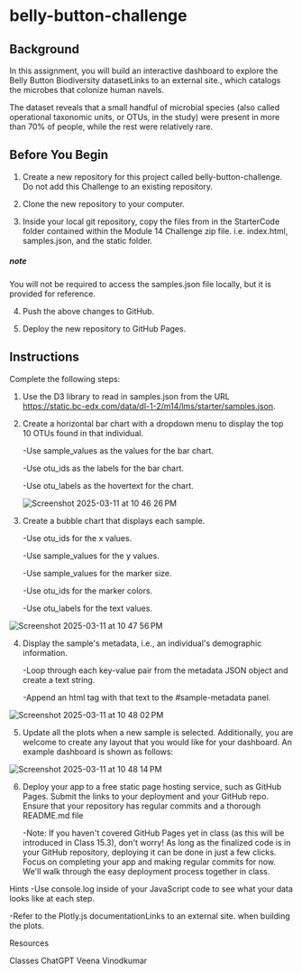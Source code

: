 # belly-button-challenge

## Background
In this assignment, you will build an interactive dashboard to explore the Belly Button Biodiversity datasetLinks to an external site., which catalogs the microbes that colonize human navels.

The dataset reveals that a small handful of microbial species (also called operational taxonomic units, or OTUs, in the study) were present in more than 70% of people, while the rest were relatively rare.

## Before You Begin
1. Create a new repository for this project called belly-button-challenge. Do not add this Challenge to an existing repository.

2. Clone the new repository to your computer.

3. Inside your local git repository, copy the files from in the StarterCode folder contained within the Module 14 Challenge zip file. i.e. index.html, samples.json, and the static folder.

##### note
You will not be required to access the samples.json file locally, but it is provided for reference.

4. Push the above changes to GitHub.

5. Deploy the new repository to GitHub Pages.


## Instructions
Complete the following steps:

1. Use the D3 library to read in samples.json from the URL https://static.bc-edx.com/data/dl-1-2/m14/lms/starter/samples.json.

2. Create a horizontal bar chart with a dropdown menu to display the top 10 OTUs found in that individual.

      -Use sample_values as the values for the bar chart.

      -Use otu_ids as the labels for the bar chart.

      -Use otu_labels as the hovertext for the chart.

   ![Screenshot 2025-03-11 at 10 46 26 PM](https://github.com/user-attachments/assets/3f97cad6-a801-42b0-9e72-ba3e586493c8)

3. Create a bubble chart that displays each sample.

      -Use otu_ids for the x values.

      -Use sample_values for the y values.

      -Use sample_values for the marker size.

      -Use otu_ids for the marker colors.

      -Use otu_labels for the text values.

![Screenshot 2025-03-11 at 10 47 56 PM](https://github.com/user-attachments/assets/450869f8-c73a-4a23-8df3-8d1a041d050f)

4. Display the sample's metadata, i.e., an individual's demographic information.

      -Loop through each key-value pair from the metadata JSON object and create a text string.

      -Append an html tag with that text to the #sample-metadata panel.

![Screenshot 2025-03-11 at 10 48 02 PM](https://github.com/user-attachments/assets/8f65e57c-39ff-4a7a-a173-8a9e0fb47d5a)

5. Update all the plots when a new sample is selected. Additionally, you are welcome to create any layout that you would like for your dashboard. An example dashboard is shown as follows:

![Screenshot 2025-03-11 at 10 48 14 PM](https://github.com/user-attachments/assets/d561a0d0-fd5c-445d-b9fd-eaa3b23dd710)

6. Deploy your app to a free static page hosting service, such as GitHub Pages. Submit the links to your deployment and your GitHub repo. Ensure that your repository has regular commits and a thorough README.md file

      -Note: If you haven't covered GitHub Pages yet in class (as this will be introduced in Class 15.3), don't worry! As long as the finalized code is in your         GitHub repository, deploying it can be done in just a few clicks. Focus on completing your app and making regular commits for now. We'll walk through the        easy deployment process together in class.
   
Hints
-Use console.log inside of your JavaScript code to see what your data looks like at each step.

-Refer to the Plotly.js documentationLinks to an external site. when building the plots.


Resources

Classes
ChatGPT
Veena Vinodkumar







